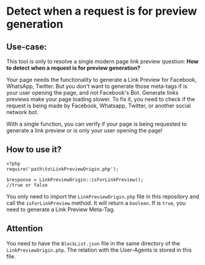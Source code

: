 # Detect when a request is for preview generation

## Use-case:
This tool is only to resolve a single modern page link preview question: **How to detect when a request is for preview generation?**

Your page needs the functionality to generate a Link Preview for Facebook, WhatsApp, Twitter. But you don't want to generate those meta-tags if is your user opening the page, and not Facebook's Bot. Generate links previews make your page loading slower. 
To fix it, you need to check if the request is being made by Facebook, Whatsapp, Twitter, or another social network bot.

With a single function, you can verify if your page is being requested to generate a link preview or is only your user opening the page!

## How to use it?

```
<?php 
require('path\to\LinkPreviewOrigin.php');

$response = LinkPreviewOrigin::isForLinkPreview();
//true or false

```
You only need to import the `LinkPreviewOrigin.php` file in this repository and call the `isForLinkPreview` method. It will return a `boolean`. If is `true`, you need to generate a Link Preview Meta-Tag.

## Attention
You need to have the `BlockList.json` file in the same directory of the `LinkPreviewOrigin.php`. The relation with the User-Agents is stored in this file.
